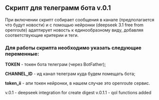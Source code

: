 ## Скрипт для телеграмм бота v.0.1

При включении скрипт собирает сообщения в канале (предполагается что будут новости)
и с помощью нейронки (deepseek 3.1 free from openroute) адаптирует новость к единообразному виду, добавляя 
соответствующие критерии и теги.

### Для работы скрипта необходимо указать следующие переменные:

**TOKEN** - токен бота телеграм (через BotFather);

**CHANNEL_ID** - ид канал телеграм куда будем помещать бота;

**token_ii** - апи токен нейронки, в нашем случае это openroute сервис.


 v.0.1 - deepseek integration for create digest
 v.0.1.1 - qol functions added